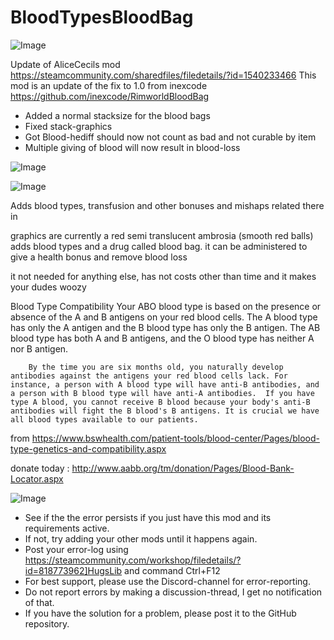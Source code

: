 # BloodTypesBloodBag

![Image](https://i.imgur.com/buuPQel.png)

Update of AliceCecils mod
https://steamcommunity.com/sharedfiles/filedetails/?id=1540233466
This mod is an update of the fix to 1.0 from inexcode
https://github.com/inexcode/RimworldBloodBag

- Added a normal stacksize for the blood bags
- Fixed stack-graphics
- Got Blood-hediff should now not count as bad and not curable by item
- Multiple giving of blood will now result in blood-loss

![Image](https://i.imgur.com/pufA0kM.png)

	
![Image](https://i.imgur.com/Z4GOv8H.png)


Adds blood types, transfusion and other bonuses and mishaps related there in

graphics are currently a red semi translucent ambrosia (smooth red balls)
adds blood types and a drug called blood bag. 
it can be administered to give a health bonus and remove blood loss

it not needed for anything else, has not costs other than time and it makes your dudes woozy

Blood Type Compatibility
		Your ABO blood type is based on the presence or absence of the A and B antigens on your red blood cells. The A blood type has only the A antigen and the B blood type has only the B antigen. The AB blood type has both A and B antigens, and the O blood type has neither A nor B antigen.

		By the time you are six months old, you naturally develop antibodies against the antigens your red blood cells lack. For instance, a person with A blood type will have anti-B antibodies, and a person with B blood type will have anti-A antibodies.  If you have type A blood, you cannot receive B blood because your body's anti-B antibodies will fight the B blood's B antigens. It is crucial we have all blood types available to our patients.

from https://www.bswhealth.com/patient-tools/blood-center/Pages/blood-type-genetics-and-compatibility.aspx
		
donate today : http://www.aabb.org/tm/donation/Pages/Blood-Bank-Locator.aspx


![Image](https://i.imgur.com/PwoNOj4.png)



-  See if the the error persists if you just have this mod and its requirements active.
-  If not, try adding your other mods until it happens again.
-  Post your error-log using https://steamcommunity.com/workshop/filedetails/?id=818773962]HugsLib and command Ctrl+F12
-  For best support, please use the Discord-channel for error-reporting.
-  Do not report errors by making a discussion-thread, I get no notification of that.
-  If you have the solution for a problem, please post it to the GitHub repository.



